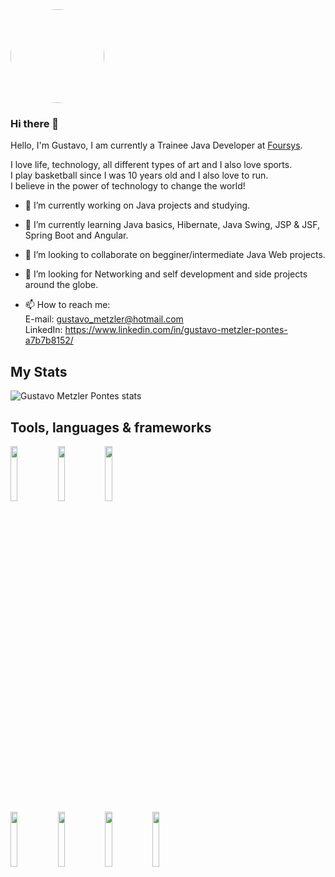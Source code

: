 <img style="border-radius:50%" width="150px" height="150px" src="https://avatars2.githubusercontent.com/u/46631890?s=460&u=c6f524f64140286d74cfc629297ae0168beaab4f&v=4">

### Hi there 👋
Hello, I'm Gustavo, I am currently a Trainee Java Developer at [Foursys](https://www.foursys.com.br/). 

I love life, technology, all different types of art and I also love sports.<br>
I play basketball since I was 10 years old and I also love to run.<br>
I believe in the power of technology to change the world!<br>


- 🔭 I’m currently working on Java projects and studying.
- 🌱 I’m currently learning Java basics, Hibernate, Java Swing, JSP & JSF, Spring Boot and Angular.
- 👯 I’m looking to collaborate on begginer/intermediate Java Web projects. 
- 🤔 I’m looking for Networking and self development and side projects around the globe.

- 📫 How to reach me: <br>
      E-mail: gustavo_metzler@hotmail.com<br>
      LinkedIn: https://www.linkedin.com/in/gustavo-metzler-pontes-a7b7b8152/

## My Stats

![Gustavo Metzler Pontes stats](https://github-readme-stats.vercel.app/api?username=gustavogusss&show_icons=true&hide_border=true)


## Tools, languages & frameworks
<code><img width="15%" src="https://www.vectorlogo.zone/logos/w3_html5/w3_html5-ar21.svg"></code><code><img width="15%" src="https://www.vectorlogo.zone/logos/netlifyapp_watercss/netlifyapp_watercss-ar21.svg"></code><code><img width="15%" src="https://www.vectorlogo.zone/logos/javascript/javascript-ar21.svg"></code><br>
<code><img width="15%" src="https://www.vectorlogo.zone/logos/reactjs/reactjs-ar21.svg"></code><code><img width="15%" src="https://www.vectorlogo.zone/logos/angular/angular-ar21.svg"></code><code><img width="15%" src="https://www.vectorlogo.zone/logos/java/java-ar21.svg"></code><code><img width="15%" src="https://www.vectorlogo.zone/logos/hibernate/hibernate-ar21.svg"></code>

